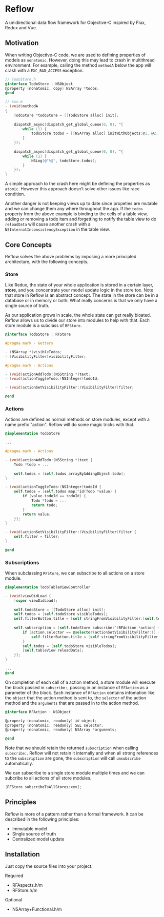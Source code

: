 # Reflow
A unidirectional data flow framework for Objective-C inspired by Flux, Redux and Vue.

## Motivation

When writing Objective-C code, we are used to defining properties of models as `nonatomic`. However, doing this may lead to crash in multithread environment. For example, calling the method `methodA` below the app will crash with a `EXC_BAD_ACCESS` exception.

```objective-c
// TodoStore.h
@interface TodoStore : NSObject
@property (nonatomic, copy) NSArray *todos;
@end

// xxx.m
- (void)methodA
{
    TodoStore *todoStore = [[TodoStore alloc] init];
    
    dispatch_async(dispatch_get_global_queue(0, 0), ^{
        while (1) {
            todoStore.todos = [[NSArray alloc] initWithObjects:@1, @2, @3, nil];
        }
    });
    
    dispatch_async(dispatch_get_global_queue(0, 0), ^{
        while (1) {
            NSLog(@"%@", todoStore.todos);
        }
    });
}
```

A simple approach to the crash here might be defining the properties as `atomic`. However this approach doesn't solve other issues like race condition.

Another danger is not keeping views up to date since propeties are mutable and we can change them any where throughout the app. If the `todos` property from the above example is binding to the cells of a table view, adding or removing a todo item and forgetting to notify the table view to do `reloadData` will cause another crash with a `NSInternalInconsistencyException` in the table view.

## Core Concepts

Reflow solves the above problems by imposing a more principled architecture, with the following concepts.

### Store

Like Redux, the state of your whole application is stored in a certain layer, **store**, and you concentrate your model update logic in the store too. Note that store in Reflow is an abstract concept. The state in the store can be in a database or in memory or both. What really concerns is that we only have a single source of truth.

As our application grows in scale, the whole state can get really bloated. Reflow allows us to divide our store into modules to help with that. Each store module is a subclass of `RFStore`.

```objective-c
@interface TodoStore : RFStore

#pragma mark - Getters

- (NSArray *)visibleTodos;
- (VisibilityFilter)visibilityFilter;

#pragma mark - Actions

- (void)actionAddTodo:(NSString *)text;
- (void)actionToggleTodo:(NSInteger)todoId;

- (void)actionSetVisibilityFilter:(VisibilityFilter)filter;

@end
```

### Actions

Actions are defined as normal methods on store modules, except with a name prefix "action". Reflow will do some magic tricks with that.

```objective-c
@implementation TodoStore

...

#pragma mark - Actions

- (void)actionAddTodo:(NSString *)text {
    Todo *todo = ...
    
    self.todos = [self.todos arrayByAddingObject:todo];
}

- (void)actionToggleTodo:(NSInteger)todoId {
    self.todos = [self.todos map:^id(Todo *value) {
        if (value.todoId == todoId) {
            Todo *todo = ...
            return todo;
        }
        return value;
    }];
}

- (void)actionSetVisibilityFilter:(VisibilityFilter)filter {
    self.filter = filter;
}

@end
```

### Subscriptions

When subclassing `RFStore`, we can subscribe to all actions on a store module.

```objective-c
@implementation TodoTableViewController

- (void)viewDidLoad {
    [super viewDidLoad];
    
    self.todoStore = [[TodoStore alloc] init];
    self.todos = [self.todoStore visibleTodos];
    self.filterButton.title = [self stringFromVisibilityFilter:[self.todoStore visibilityFilter]];
    
    self.subscription = [self.todoStore subscribe:^(RFAction *action) {
        if (action.selector == @selector(actionSetVisibilityFilter:)) {
            self.filterButton.title = [self stringFromVisibilityFilter:[self.todoStore visibilityFilter]];
        }
        self.todos = [self.todoStore visibleTodos];
        [self.tableView reloadData];
    }];
}

...
@end
```

On completion of each call of a action method, a store module will execute the block passed in `subscribe:`, passing in an instance of `RFAction` as a parameter of the block. Each instance of `RFAction` contains infomation like the `object` that the action method is sent to, the `selector` of the action method and the `arguments` that are passed in to the action method.

```objective-c
@interface RFAction : NSObject

@property (nonatomic, readonly) id object;
@property (nonatomic, readonly) SEL selector;
@property (nonatomic, readonly) NSArray *arguments;

@end
```

Note that we should retain the returned `subscription` when calling `subscribe:`. Reflow will not retain it internally and when all strong references to the `subscription` are gone, the `subscription` will call `unsubscribe` automatically.

We can subscribe to a single store module multiple times and we can subcribe to all actions of all store modules.
```objective-c
[RFStore subscribeToAllStores:xxx];
```

## Principles

Reflow is more of a pattern rather than a formal framework. It can be described in the following principles:

* Immutable model
* Single source of truth
* Centralized model update

## Installation

Just copy the source files into your project.

Required
* RFAspects.h/m
* RFStore.h/m

Optional
* NSArray+Functional.h/m
